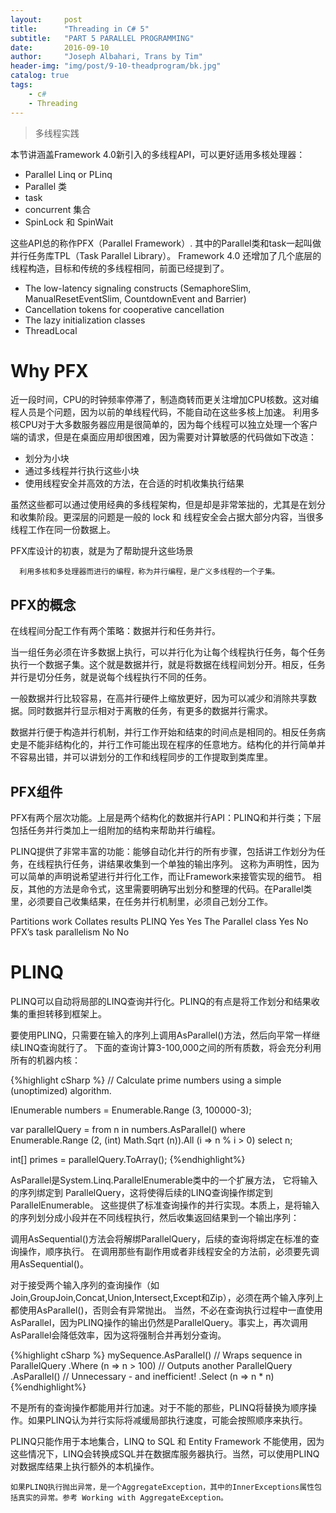 ```yaml
---
layout:     post
title:      "Threading in C# 5"
subtitle:   "PART 5 PARALLEL PROGRAMMING"
date:       2016-09-10
author:     "Joseph Albahari, Trans by Tim"
header-img: "img/post/9-10-theadprogram/bk.jpg"
catalog: true
tags:
    - c#
    - Threading
---
```

>多线程实践

本节讲涵盖Framework 4.0新引入的多线程API，可以更好适用多核处理器：
* Parallel Linq or PLinq
* Parallel 类
* task
* concurrent 集合
* SpinLock 和 SpinWait

这些API总的称作PFX（Parallel Framework）. 其中的Parallel类和task一起叫做并行任务库TPL（Task Parallel Library）。
Framework 4.0 还增加了几个底层的线程构造，目标和传统的多线程相同，前面已经提到了。

* The low-latency signaling constructs (SemaphoreSlim, ManualResetEventSlim, CountdownEvent and Barrier)
* Cancellation tokens for cooperative cancellation
* The lazy initialization classes
* ThreadLocal<T>

# Why PFX

近一段时间，CPU的时钟频率停滞了，制造商转而更关注增加CPU核数。这对编程人员是个问题，因为以前的单线程代码，不能自动在这些多核上加速。
利用多核CPU对于大多数服务器应用是很简单的，因为每个线程可以独立处理一个客户端的请求，但是在桌面应用却很困难，因为需要对计算敏感的代码做如下改造：

* 划分为小块
* 通过多线程并行执行这些小块
* 使用线程安全并高效的方法，在合适的时机收集执行结果

虽然这些都可以通过使用经典的多线程架构，但是却是非常笨拙的，尤其是在划分和收集阶段。更深层的问题是一般的 lock 和 线程安全会占据大部分内容，当很多线程工作在同一份数据上。

PFX库设计的初衷，就是为了帮助提升这些场景

```
  利用多核和多处理器而进行的编程，称为并行编程，是广义多线程的一个子集。
```
## PFX的概念

在线程间分配工作有两个策略：数据并行和任务并行。

当一组任务必须在许多数据上执行，可以并行化为让每个线程执行任务，每个任务执行一个数据子集。这个就是数据并行，就是将数据在线程间划分开。相反，任务并行是切分任务，就是说每个线程执行不同的任务。

一般数据并行比较容易，在高并行硬件上缩放更好，因为可以减少和消除共享数据。同时数据并行显示相对于离散的任务，有更多的数据并行需求。

数据并行便于构造并行机制，并行工作开始和结束的时间点是相同的。相反任务病史是不能非结构化的，并行工作可能出现在程序的任意地方。结构化的并行简单并不容易出错，并可以讲划分的工作和线程同步的工作提取到类库里。

## PFX组件

PFX有两个层次功能。上层是两个结构化的数据并行API：PLINQ和并行类；下层包括任务并行类加上一组附加的结构来帮助并行编程。

PLINQ提供了非常丰富的功能：能够自动化并行的所有步骤，包括讲工作划分为任务，在线程执行任务，讲结果收集到一个单独的输出序列。
这称为声明性，因为可以简单的声明说希望进行并行化工作，而让Framework来接管实现的细节。
相反，其他的方法是命令式，这里需要明确写出划分和整理的代码。在Parallel类里，必须要自己收集结果，在任务并行机制里，必须自己划分工作。

Partitions work 	Collates results
PLINQ 	Yes 	Yes
The Parallel class 	Yes 	No
PFX’s task parallelism 	No 	No

# PLINQ

PLINQ可以自动将局部的LINQ查询并行化。PLINQ的有点是将工作划分和结果收集的重担转移到框架上。

要使用PLINQ，只需要在输入的序列上调用AsParallel()方法，然后向平常一样继续LINQ查询就行了。
下面的查询计算3-100,000之间的所有质数，将会充分利用所有的机器内核：

{%highlight cSharp %}
// Calculate prime numbers using a simple (unoptimized) algorithm.

IEnumerable<int> numbers = Enumerable.Range (3, 100000-3);
 
var parallelQuery = 
  from n in numbers.AsParallel()
  where Enumerable.Range (2, (int) Math.Sqrt (n)).All (i => n % i > 0)
  select n;
 
int[] primes = parallelQuery.ToArray();
{%endhighlight%}

AsParallel是System.Linq.ParallelEnumerable类中的一个扩展方法，
它将输入的序列绑定到 ParallelQuery<TSource>，这将使得后续的LINQ查询操作绑定到ParallelEnumerable。
这些提供了标准查询操作的并行实现。本质上，是将输入的序列划分成小段并在不同线程执行，然后收集返回结果到一个输出序列：

调用AsSequential()方法会将解绑ParallelQuery，后续的查询将绑定在标准的查询操作，顺序执行。
在调用那些有副作用或者非线程安全的方法前，必须要先调用AsSequential()。

对于接受两个输入序列的查询操作（如Join,GroupJoin,Concat,Union,Intersect,Except和Zip），必须在两个输入序列上都使用AsParallel()，否则会有异常抛出。
当然，不必在查询执行过程中一直使用AsParallel，因为PLINQ操作的输出仍然是ParallelQuery。事实上，再次调用AsParallel会降低效率，因为这将强制合并再划分查询。

{%highlight cSharp %} 
mySequence.AsParallel()           // Wraps sequence in ParallelQuery<int>
          .Where (n => n > 100)   // Outputs another ParallelQuery<int>
          .AsParallel()           // Unnecessary - and inefficient!
          .Select (n => n * n)
{%endhighlight%}

不是所有的查询操作都能用并行加速。对于不能的那些，PLINQ将替换为顺序操作。如果PLINQ认为并行实际将减缓局部执行速度，可能会按照顺序来执行。

PLINQ只能作用于本地集合，LINQ to SQL 和 Entity Framework 不能使用，因为这些情况下，LINQ会转换成SQL并在数据库服务器执行。当然，可以使用PLINQ对数据库结果上执行额外的本机操作。

```
如果PLINQ执行抛出异常，是一个AggregateException，其中的InnerExceptions属性包括真实的异常。参考 Working with AggregateException。 
```




